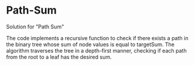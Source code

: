 # Path-Sum
Solution for "Path Sum"

The code implements a recursive function to check if there exists a path in the binary tree whose sum of node values is equal to targetSum. The algorithm traverses the tree in a depth-first manner, checking if each path from the root to a leaf has the desired sum.
